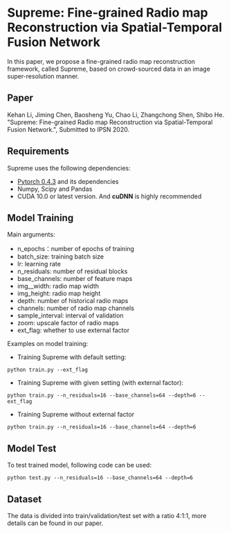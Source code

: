 # Supreme: Fine-grained Radio map Reconstruction via Spatial-Temporal Fusion Network
In this paper, we propose a fine-grained radio map reconstruction framework, called Supreme, based on
crowd-sourced data in an image super-resolution manner. 

## Paper
Kehan Li, Jiming Chen, Baosheng Yu, Chao Li, Zhangchong Shen, Shibo He. "Supreme: Fine-grained Radio map Reconstruction via Spatial-Temporal Fusion Network.", Submitted to IPSN 2020.

## Requirements
Supreme uses the following dependencies:
* [Pytorch 0.4.3](https://pytorch.org/get-started/locally/) and its dependencies
* Numpy, Scipy and Pandas
* CUDA 10.0 or latest version. And **cuDNN** is highly recommended

## Model Training
Main arguments:
- n_epochs：number of epochs of training
- batch_size: training batch size
- lr: learning rate
- n_residuals: number of residual blocks
- base_channels: number of feature maps
- img__width: radio map width
- img_height: radio map height
- depth: number of historical radio maps
- channels: number of radio map channels
- sample_interval: interval of validation
- zoom: upscale factor of radio maps
- ext_flag: whether to use external factor

Examples on model training:
* Training Supreme with default setting:
```
python train.py --ext_flag
```

* Training Supreme with given setting (with external factor):
```
python train.py --n_residuals=16 --base_channels=64 --depth=6 --ext_flag
```

* Training Supreme without external factor 
```
python train.py --n_residuals=16 --base_channels=64 --depth=6
```

## Model Test
To test trained model, following code can be used:
```
python test.py --n_residuals=16 --base_channels=64 --depth=6
```

## Dataset
The data is divided into train/validation/test set with a ratio 4:1:1, more details can be found in our paper. 

